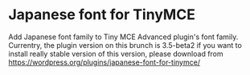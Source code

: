 # Japanese font for TinyMCE
Add Japanese font family to Tiny MCE Advanced plugin's font family.
Currentry, the plugin version on this brunch is 3.5-beta2
if you want to install really stable version of this version, please download from https://wordpress.org/plugins/japanese-font-for-tinymce/ 
